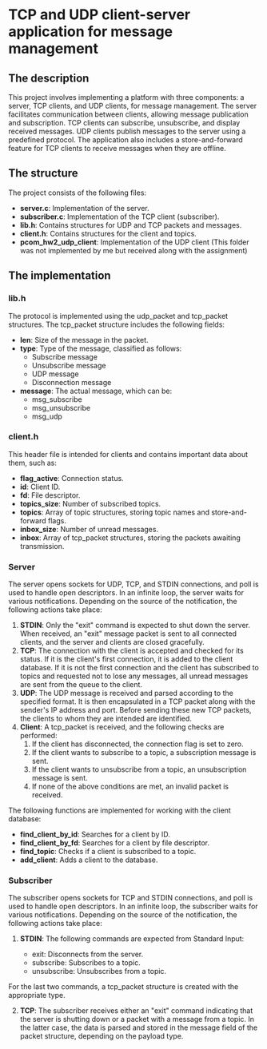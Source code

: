 # TCP and UDP client-server application for message management

## The description
This project involves implementing a platform with three components: a server, TCP clients, and UDP clients, for message management. The server facilitates communication between clients, allowing message publication and subscription. TCP clients can subscribe, unsubscribe, and display received messages. UDP clients publish messages to the server using a predefined protocol. The application also includes a store-and-forward feature for TCP clients to receive messages when they are offline.

## The structure
The project consists of the following files:

- **server.c**: Implementation of the server.
- **subscriber.c**: Implementation of the TCP client (subscriber).
- **lib.h**: Contains structures for UDP and TCP packets and messages.
- **client.h**: Contains structures for the client and topics.
- **pcom_hw2_udp_client**: Implementation of the UDP client (This folder was not implemented by me but received along with the assignment)

## The implementation
### lib.h
The protocol is implemented using the udp_packet and tcp_packet structures.
The tcp_packet structure includes the following fields:

- **len**: Size of the message in the packet.
- **type**: Type of the message, classified as follows:
    - Subscribe message
    - Unsubscribe message
    - UDP message
    - Disconnection message
- **message**: The actual message, which can be:
    - msg_subscribe
    - msg_unsubscribe
    - msg_udp

### client.h
This header file is intended for clients and contains important data about them, such as:

- **flag_active**: Connection status.
- **id**: Client ID.
- **fd**: File descriptor.
- **topics_size**: Number of subscribed topics.
- **topics**: Array of topic structures, storing topic names and store-and-forward flags.
- **inbox_size**: Number of unread messages.
- **inbox**: Array of tcp_packet structures, storing the packets awaiting transmission.

### Server
The server opens sockets for UDP, TCP, and STDIN connections, and poll is used to handle open descriptors. In an infinite loop, the server waits for various notifications. Depending on the source of the notification, the following actions take place:

1. **STDIN**: Only the "exit" command is expected to shut down the server. When received, an "exit" message packet is sent to all connected clients, and the server and clients are closed gracefully.
2. **TCP**: The connection with the client is accepted and checked for its status. If it is the client's first connection, it is added to the client database. If it is not the first connection and the client has subscribed to topics and requested not to lose any messages, all unread messages are sent from the queue to the client.
3. **UDP**: The UDP message is received and parsed according to the specified format. It is then encapsulated in a TCP packet along with the sender's IP address and port. Before sending these new TCP packets, the clients to whom they are intended are identified.
4. **Client**: A tcp_packet is received, and the following checks are performed:
    1. If the client has disconnected, the connection flag is set to zero.
    2. If the client wants to subscribe to a topic, a subscription message is sent.
    3. If the client wants to unsubscribe from a topic, an unsubscription message is sent.
    4. If none of the above conditions are met, an invalid packet is received.

The following functions are implemented for working with the client database:
- **find_client_by_id**: Searches for a client by ID.
- **find_client_by_fd**: Searches for a client by file descriptor.
- **find_topic**: Checks if a client is subscribed to a topic.
- **add_client**: Adds a client to the database.

### Subscriber
The subscriber opens sockets for TCP and STDIN connections, and poll is used to handle open descriptors. In an infinite loop, the subscriber waits for various notifications. Depending on the source of the notification, the following actions take place:

1. **STDIN**: The following commands are expected from Standard Input:

    - exit: Disconnects from the server.
    - subscribe: Subscribes to a topic.
    - unsubscribe: Unsubscribes from a topic.

For the last two commands, a tcp_packet structure is created with the appropriate type.

2. **TCP**: The subscriber receives either an "exit" command indicating that the server is shutting down or a packet with a message from a topic. In the latter case, the data is parsed and stored in the message field of the packet structure, depending on the payload type.